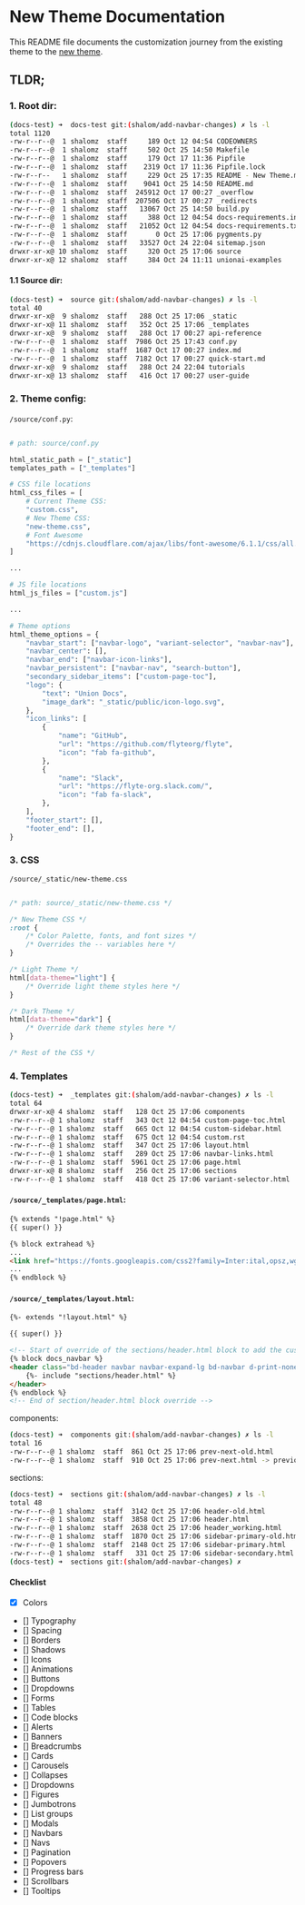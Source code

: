# New Theme Documentation

This README file documents the customization journey from the existing theme to the [new theme](https://www.figma.com/design/JuYrgIf8h3ALSH8tgQfZy8/Docs?node-id=1-2839&node-type=text&m=dev).

## TLDR;
### 1. Root dir:

```bash
(docs-test) ➜  docs-test git:(shalom/add-navbar-changes) ✗ ls -l
total 1120
-rw-r--r--@  1 shalomz  staff     189 Oct 12 04:54 CODEOWNERS
-rw-r--r--@  1 shalomz  staff     502 Oct 25 14:50 Makefile
-rw-r--r--@  1 shalomz  staff     179 Oct 17 11:36 Pipfile
-rw-r--r--@  1 shalomz  staff    2319 Oct 17 11:36 Pipfile.lock
-rw-r--r--   1 shalomz  staff     229 Oct 25 17:35 README - New Theme.md
-rw-r--r--@  1 shalomz  staff    9041 Oct 25 14:50 README.md
-rw-r--r--@  1 shalomz  staff  245912 Oct 17 00:27 _overflow
-rw-r--r--@  1 shalomz  staff  207506 Oct 17 00:27 _redirects
-rw-r--r--@  1 shalomz  staff   13067 Oct 25 14:50 build.py
-rw-r--r--@  1 shalomz  staff     388 Oct 12 04:54 docs-requirements.in
-rw-r--r--@  1 shalomz  staff   21052 Oct 12 04:54 docs-requirements.txt
-rw-r--r--@  1 shalomz  staff       0 Oct 25 17:06 pygments.py
-rw-r--r--@  1 shalomz  staff   33527 Oct 24 22:04 sitemap.json
drwxr-xr-x@ 10 shalomz  staff     320 Oct 25 17:06 source
drwxr-xr-x@ 12 shalomz  staff     384 Oct 24 11:11 unionai-examples
```
 #### 1.1 Source dir:

```bash
(docs-test) ➜  source git:(shalom/add-navbar-changes) ✗ ls -l
total 40
drwxr-xr-x@  9 shalomz  staff   288 Oct 25 17:06 _static
drwxr-xr-x@ 11 shalomz  staff   352 Oct 25 17:06 _templates
drwxr-xr-x@  9 shalomz  staff   288 Oct 17 00:27 api-reference
-rw-r--r--@  1 shalomz  staff  7986 Oct 25 17:43 conf.py
-rw-r--r--@  1 shalomz  staff  1687 Oct 17 00:27 index.md
-rw-r--r--@  1 shalomz  staff  7182 Oct 17 00:27 quick-start.md
drwxr-xr-x@  9 shalomz  staff   288 Oct 24 22:04 tutorials
drwxr-xr-x@ 13 shalomz  staff   416 Oct 17 00:27 user-guide
```

### 2. Theme config:

`/source/conf.py`:

```python

# path: source/conf.py

html_static_path = ["_static"]
templates_path = ["_templates"]

# CSS file locations
html_css_files = [
    # Current Theme CSS:
    "custom.css",
    # New Theme CSS:
    "new-theme.css",
    # Font Awesome
    "https://cdnjs.cloudflare.com/ajax/libs/font-awesome/6.1.1/css/all.min.css",
]

...

# JS file locations
html_js_files = ["custom.js"]

...

# Theme options
html_theme_options = {
    "navbar_start": ["navbar-logo", "variant-selector", "navbar-nav"],
    "navbar_center": [],
    "navbar_end": ["navbar-icon-links"],
    "navbar_persistent": ["navbar-nav", "search-button"],
    "secondary_sidebar_items": ["custom-page-toc"],
    "logo": {
        "text": "Union Docs",
        "image_dark": "_static/public/icon-logo.svg",
    },
    "icon_links": [
        {
            "name": "GitHub",
            "url": "https://github.com/flyteorg/flyte",
            "icon": "fab fa-github",
        },
        {
            "name": "Slack",
            "url": "https://flyte-org.slack.com/",
            "icon": "fab fa-slack",
        },
    ],
    "footer_start": [],
    "footer_end": [],
}
```

### 3. CSS
`/source/_static/new-theme.css`

```css

/* path: source/_static/new-theme.css */

/* New Theme CSS */
:root {
    /* Color Palette, fonts, and font sizes */
    /* Overrides the -- variables here */
}

/* Light Theme */
html[data-theme="light"] {
    /* Override light theme styles here */
}

/* Dark Theme */
html[data-theme="dark"] {
    /* Override dark theme styles here */
}

/* Rest of the CSS */
```

### 4. Templates

```bash
(docs-test) ➜  _templates git:(shalom/add-navbar-changes) ✗ ls -l
total 64
drwxr-xr-x@ 4 shalomz  staff   128 Oct 25 17:06 components
-rw-r--r--@ 1 shalomz  staff   343 Oct 12 04:54 custom-page-toc.html
-rw-r--r--@ 1 shalomz  staff   665 Oct 12 04:54 custom-sidebar.html
-rw-r--r--@ 1 shalomz  staff   675 Oct 12 04:54 custom.rst
-rw-r--r--@ 1 shalomz  staff   347 Oct 25 17:06 layout.html
-rw-r--r--@ 1 shalomz  staff   289 Oct 25 17:06 navbar-links.html
-rw-r--r--@ 1 shalomz  staff  5961 Oct 25 17:06 page.html
drwxr-xr-x@ 8 shalomz  staff   256 Oct 25 17:06 sections
-rw-r--r--@ 1 shalomz  staff   418 Oct 25 17:06 variant-selector.html
```

#### `/source/_templates/page.html`:

```html
{% extends "!page.html" %}
{{ super() }}

{% block extrahead %}
...
<link href="https://fonts.googleapis.com/css2?family=Inter:ital,opsz,wght@0,14..32,100..900;1,14..32,100..900&family=Roboto+Mono:ital,wght@0,100..700;1,100..700&display=swap" rel="stylesheet">
...
{% endblock %}
```
#### `/source/_templates/layout.html`:
```html
{%- extends "!layout.html" %}

{{ super() }}

<!-- Start of override of the sections/header.html block to add the custom design -->
{% block docs_navbar %}
<header class="bd-header navbar navbar-expand-lg bd-navbar d-print-none">
    {%- include "sections/header.html" %}
</header>
{% endblock %}
<!-- End of section/header.html block override -->
```

components:

```bash
(docs-test) ➜  components git:(shalom/add-navbar-changes) ✗ ls -l
total 16
-rw-r--r--@ 1 shalomz  staff  861 Oct 25 17:06 prev-next-old.html
-rw-r--r--@ 1 shalomz  staff  910 Oct 25 17:06 prev-next.html -> previous and next buttons
```

sections:

```bash
(docs-test) ➜  sections git:(shalom/add-navbar-changes) ✗ ls -l
total 48
-rw-r--r--@ 1 shalomz  staff  3142 Oct 25 17:06 header-old.html
-rw-r--r--@ 1 shalomz  staff  3858 Oct 25 17:06 header.html
-rw-r--r--@ 1 shalomz  staff  2638 Oct 25 17:06 header_working.html
-rw-r--r--@ 1 shalomz  staff  1870 Oct 25 17:06 sidebar-primary-old.html
-rw-r--r--@ 1 shalomz  staff  2148 Oct 25 17:06 sidebar-primary.html
-rw-r--r--@ 1 shalomz  staff   331 Oct 25 17:06 sidebar-secondary.html
(docs-test) ➜  sections git:(shalom/add-navbar-changes) ✗
```
#### Checklist
- [x] Colors
- [] Typography
- [] Spacing
- [] Borders
- [] Shadows
- [] Icons
- [] Animations
- [] Buttons
- [] Dropdowns
- [] Forms
- [] Tables
- [] Code blocks
- [] Alerts
- [] Banners
- [] Breadcrumbs
- [] Cards
- [] Carousels
- [] Collapses
- [] Dropdowns
- [] Figures
- [] Jumbotrons
- [] List groups
- [] Modals
- [] Navbars
- [] Navs
- [] Pagination
- [] Popovers
- [] Progress bars
- [] Scrollbars
- [] Tooltips





